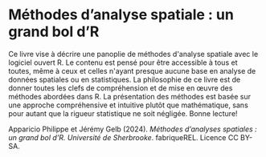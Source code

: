 # Méthodes d’analyse spatiale : un grand bol d’R

Ce livre vise à décrire une panoplie de méthodes d'analyse spatiale avec le logiciel ouvert R. Le contenu est pensé pour être accessible à tous et toutes, même à ceux et celles n'ayant presque aucune base en analyse de données spatiales ou en statistiques. La philosophie de ce livre est de donner toutes les clefs de compréhension et de mise en œuvre des méthodes abordées dans R. La présentation des méthodes est basée sur une approche compréhensive et intuitive plutôt que mathématique, sans pour autant que la rigueur statistique ne soit négligée. Bonne lecture!

Apparicio Philippe et Jérémy Gelb (2024). _Méthodes d’analyses spatiales : un grand bol d’R. Université de Sherbrooke_. fabriqueREL. Licence CC BY-SA.
